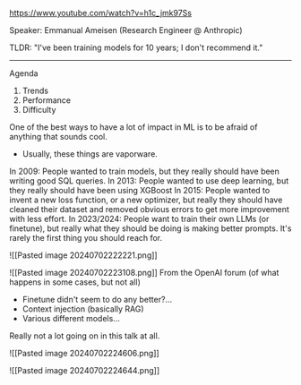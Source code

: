 https://www.youtube.com/watch?v=h1c_jmk97Ss

Speaker: Emmanual Ameisen (Research Engineer @ Anthropic)

TLDR: "I've been training models for 10 years; I don't recommend it."

----

Agenda
1. Trends
2. Performance
3. Difficulty


One of the best ways to have a lot of impact in ML is to be afraid of anything that sounds cool. 
- Usually, these things are vaporware.

In 2009: People wanted to train models, but they really should have been writing good SQL queries.
In 2013: People wanted to use deep learning, but they really should have been using XGBoost
In 2015: People wanted to invent a new loss function, or a new optimizer, but really they should have cleaned their dataset and removed obvious errors to get more improvement with less effort.
In 2023/2024: People want to train their own LLMs (or finetune), but really what they should be doing is making better prompts. It's rarely the first thing you should reach for.


![[Pasted image 20240702222221.png]]

![[Pasted image 20240702223108.png]]
From the OpenAI forum (of what happens in some cases, but not all)
- Finetune didn't seem to do any better?...
- Context injection (basically RAG)
- Various different models...

Really not a lot going on in this talk at all.

![[Pasted image 20240702224606.png]]

![[Pasted image 20240702224644.png]]





